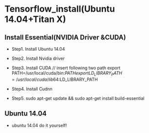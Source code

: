 # Tensorflow_install(Ubuntu 14.04+Titan X)

## Install Essential(NVIDIA Driver &CUDA)
 - Step1. Install Ubuntu 14.04
 - Step2. Install Nvidia driver
 - Step3. Install CUDA
 // insert following two path 
    export PATH=/usr/local/cuda/bin:$PATH
    export LD_LIBRARY_PATH=/usr/local/cuda/lib64:$LD_LIBRARY_PATH

 - Step4. Install Cudnn
 - Step5. sudo apt-get update && sudo apt-get install build-essential

## Ubuntu 14.04
 - ubuntu 14.04 do it yourself!

